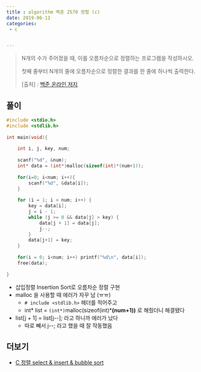```yaml
---
title : algorithm 백준 2570 정렬 (c)
date: 2019-06-11
categories:
 - c


---
```






> N개의 수가 주어졌을 때, 이를 오름차순으로 정렬하는 프로그램을 작성하시오.
>
> 첫째 줄부터 N개의 줄에 오름차순으로 정렬한 결과를 한 줄에 하나씩 출력한다.
>
> 
>
> [출처] : [백준 온라인 저지](<https://www.acmicpc.net/problem/2750>)





## 풀이

```c
#include <stdio.h>
#include <stdlib.h>
 
int main(void){
    
    int i, j, key, num;
    
    scanf("%d", &num);
    int* data = (int*)malloc(sizeof(int)*(num+1));
    
    for(i=0; i<num; i++){
        scanf("%d", &data[i]);
    }
    
    for (i = 1; i < num; i++) {
		key = data[i];
		j = i - 1;
		while (j >= 0 && data[j] > key) {
            data[j + 1] = data[j];
            j--;
        }
		data[j+1] = key;
	}
    
    for(i = 0; i<num; i++) printf("%d\n", data[i]);
    free(data);
    
}
```

- 삽입정렬 Insertion Sort로 오름차순 정렬 구현
- malloc 을 사용할 때 에러가 자꾸 남 (ㅠㅠ)
  - `# include <stdlib.h>` 헤더를 적어주고
  - int* list = `(int*)`malloc(sizeof(int)***(num+1))** 로 해줬더니 해결됐다
- list[j + 1] = list[j--]; 라고 하니까 에러가 났다
  - 따로 빼서 j--; 라고 했을 때 잘 작동했음



## 더보기

- [ C 정렬 select & insert & bubble sort](<https://ychae-leah.tistory.com/113>)